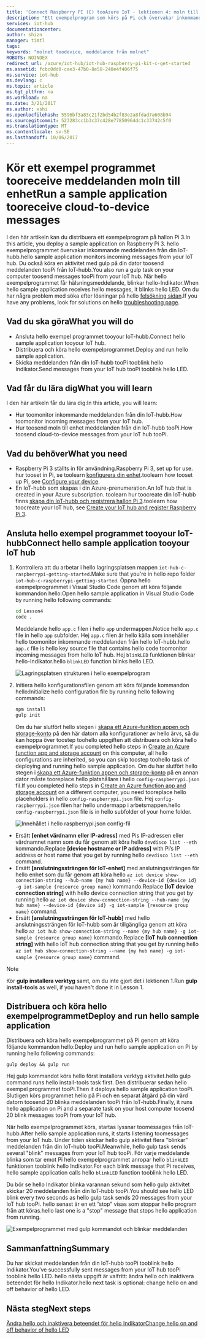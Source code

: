 ```yaml
---
title: 'Connect Raspberry PI (C) tooAzure IoT - lektionen 4: moln till enhet | Microsoft Docs'
description: "Ett exempelprogram som körs på Pi och övervakar inkommande meddelanden från din IoT-hubb. En ny uppgift gulp skickar meddelanden tooPi från din IoT-hubb tooblink hello Indikator."
services: iot-hub
documentationcenter: 
author: shizn
manager: timtl
tags: 
keywords: "molnet toodevice, meddelande från molnet"
ROBOTS: NOINDEX
redirect_url: /azure/iot-hub/iot-hub-raspberry-pi-kit-c-get-started
ms.assetid: fcbc0dd0-cae3-47b0-8e58-240e4f406f75
ms.service: iot-hub
ms.devlang: c
ms.topic: article
ms.tgt_pltfrm: na
ms.workload: na
ms.date: 3/21/2017
ms.author: xshi
ms.openlocfilehash: 5596bf3a83c21f2bd54b2f83e2a8fdad7a608b94
ms.sourcegitcommit: 523283cc1b3c37c428e77850964dc1c33742c5f0
ms.translationtype: MT
ms.contentlocale: sv-SE
ms.lasthandoff: 10/06/2017
---
```

# <a name="run-a-sample-application-tooreceive-cloud-to-device-messages"></a><span data-ttu-id="10b5b-105">Kör ett exempel programmet tooreceive meddelanden moln till enhet</span><span class="sxs-lookup"><span data-stu-id="10b5b-105">Run a sample application tooreceive cloud-to-device messages</span></span>
<span data-ttu-id="10b5b-106">I den här artikeln kan du distribuera ett exempelprogram på hallon Pi 3.</span><span class="sxs-lookup"><span data-stu-id="10b5b-106">In this article, you deploy a sample application on Raspberry Pi 3.</span></span> <span data-ttu-id="10b5b-107">hello exempelprogrammet övervakar inkommande meddelanden från din IoT-hubb.</span><span class="sxs-lookup"><span data-stu-id="10b5b-107">hello sample application monitors incoming messages from your IoT hub.</span></span> <span data-ttu-id="10b5b-108">Du också köra en aktivitet med gulp på din dator toosend meddelanden tooPi från IoT-hubb.</span><span class="sxs-lookup"><span data-stu-id="10b5b-108">You also run a gulp task on your computer toosend messages tooPi from your IoT hub.</span></span> <span data-ttu-id="10b5b-109">När hello exempelprogrammet får hälsningsmeddelande, blinkar hello-Indikator.</span><span class="sxs-lookup"><span data-stu-id="10b5b-109">When hello sample application receives hello messages, it blinks hello LED.</span></span> <span data-ttu-id="10b5b-110">Om du har några problem med söka efter lösningar på hello [felsökning sidan](iot-hub-raspberry-pi-kit-c-troubleshooting.md).</span><span class="sxs-lookup"><span data-stu-id="10b5b-110">If you have any problems, look for solutions on hello [troubleshooting page](iot-hub-raspberry-pi-kit-c-troubleshooting.md).</span></span>

## <a name="what-you-will-do"></a><span data-ttu-id="10b5b-111">Vad du ska göra</span><span class="sxs-lookup"><span data-stu-id="10b5b-111">What you will do</span></span>
* <span data-ttu-id="10b5b-112">Ansluta hello exempel programmet tooyour IoT-hubb.</span><span class="sxs-lookup"><span data-stu-id="10b5b-112">Connect hello sample application tooyour IoT hub.</span></span>
* <span data-ttu-id="10b5b-113">Distribuera och köra hello exempelprogrammet.</span><span class="sxs-lookup"><span data-stu-id="10b5b-113">Deploy and run hello sample application.</span></span>
* <span data-ttu-id="10b5b-114">Skicka meddelanden från din IoT-hubb tooPi tooblink hello Indikator.</span><span class="sxs-lookup"><span data-stu-id="10b5b-114">Send messages from your IoT hub tooPi tooblink hello LED.</span></span>

## <a name="what-you-will-learn"></a><span data-ttu-id="10b5b-115">Vad får du lära dig</span><span class="sxs-lookup"><span data-stu-id="10b5b-115">What you will learn</span></span>
<span data-ttu-id="10b5b-116">I den här artikeln får du lära dig:</span><span class="sxs-lookup"><span data-stu-id="10b5b-116">In this article, you will learn:</span></span>
* <span data-ttu-id="10b5b-117">Hur toomonitor inkommande meddelanden från din IoT-hubb.</span><span class="sxs-lookup"><span data-stu-id="10b5b-117">How toomonitor incoming messages from your IoT hub.</span></span>
* <span data-ttu-id="10b5b-118">Hur toosend moln till enhet meddelanden från din IoT-hubb tooPi.</span><span class="sxs-lookup"><span data-stu-id="10b5b-118">How toosend cloud-to-device messages from your IoT hub tooPi.</span></span>

## <a name="what-you-need"></a><span data-ttu-id="10b5b-119">Vad du behöver</span><span class="sxs-lookup"><span data-stu-id="10b5b-119">What you need</span></span>
* <span data-ttu-id="10b5b-120">Raspberry Pi 3 ställts in för användning.</span><span class="sxs-lookup"><span data-stu-id="10b5b-120">Raspberry Pi 3, set up for use.</span></span> <span data-ttu-id="10b5b-121">hur tooset in Pi, se toolearn [konfigurera din enhet](iot-hub-raspberry-pi-kit-c-lesson1-configure-your-device.md).</span><span class="sxs-lookup"><span data-stu-id="10b5b-121">toolearn how tooset up Pi, see [Configure your device](iot-hub-raspberry-pi-kit-c-lesson1-configure-your-device.md).</span></span>
* <span data-ttu-id="10b5b-122">En IoT-hubb som skapas i din Azure-prenumeration.</span><span class="sxs-lookup"><span data-stu-id="10b5b-122">An IoT hub that is created in your Azure subscription.</span></span> <span data-ttu-id="10b5b-123">toolearn hur toocreate din IoT-hubb finns [skapa din IoT-hubb och registrera hallon Pi 3](iot-hub-raspberry-pi-kit-c-lesson2-prepare-azure-iot-hub.md).</span><span class="sxs-lookup"><span data-stu-id="10b5b-123">toolearn how toocreate your IoT hub, see [Create your IoT hub and register Raspberry Pi 3](iot-hub-raspberry-pi-kit-c-lesson2-prepare-azure-iot-hub.md).</span></span>

## <a name="connect-hello-sample-application-tooyour-iot-hub"></a><span data-ttu-id="10b5b-124">Ansluta hello exempel programmet tooyour IoT-hubb</span><span class="sxs-lookup"><span data-stu-id="10b5b-124">Connect hello sample application tooyour IoT hub</span></span>
1. <span data-ttu-id="10b5b-125">Kontrollera att du arbetar i hello lagringsplatsen mappen `iot-hub-c-raspberrypi-getting-started`.</span><span class="sxs-lookup"><span data-stu-id="10b5b-125">Make sure that you're in hello repo folder `iot-hub-c-raspberrypi-getting-started`.</span></span> <span data-ttu-id="10b5b-126">Öppna hello exempelprogrammet i Visual Studio Code genom att köra följande kommandon hello:</span><span class="sxs-lookup"><span data-stu-id="10b5b-126">Open hello sample application in Visual Studio Code by running hello following commands:</span></span>

   ```bash
   cd Lesson4
   code .
   ```

   <span data-ttu-id="10b5b-127">Meddelande hello `app.c` filen i hello `app` undermappen.</span><span class="sxs-lookup"><span data-stu-id="10b5b-127">Notice hello `app.c` file in hello `app` subfolder.</span></span> <span data-ttu-id="10b5b-128">Hej `app.c` filen är hello källa som innehåller hello toomonitor inkommande meddelanden från hello IoT-hubb.</span><span class="sxs-lookup"><span data-stu-id="10b5b-128">hello `app.c` file is hello key source file that contains hello code toomonitor incoming messages from hello IoT hub.</span></span> <span data-ttu-id="10b5b-129">Hej `blinkLED` funktionen blinkar hello-Indikator.</span><span class="sxs-lookup"><span data-stu-id="10b5b-129">hello `blinkLED` function blinks hello LED.</span></span>

   ![Lagringsplatsen strukturen i hello exempelprogram](media/iot-hub-raspberry-pi-lessons/lesson4/repo_structure_c.png)
2. <span data-ttu-id="10b5b-131">Initiera hello konfigurationsfilen genom att köra följande kommandon hello:</span><span class="sxs-lookup"><span data-stu-id="10b5b-131">Initialize hello configuration file by running hello following commands:</span></span>

   ```bash
   npm install
   gulp init
   ```

   <span data-ttu-id="10b5b-132">Om du har slutfört hello stegen i [skapa ett Azure-funktion appen och storage-konto](iot-hub-raspberry-pi-kit-c-lesson3-deploy-resource-manager-template.md) på den här datorn alla konfigurationer av hello ärvs, så du kan hoppa över toostep toohello uppgiften att distribuera och köra hello exempelprogrammet.</span><span class="sxs-lookup"><span data-stu-id="10b5b-132">If you completed hello steps in [Create an Azure function app and storage account](iot-hub-raspberry-pi-kit-c-lesson3-deploy-resource-manager-template.md) on this computer, all hello configurations are inherited, so you can skip toostep toohello task of deploying and running hello sample application.</span></span> <span data-ttu-id="10b5b-133">Om du har slutfört hello stegen i [skapa ett Azure-funktion appen och storage-konto](iot-hub-raspberry-pi-kit-c-lesson3-deploy-resource-manager-template.md) på en annan dator måste tooreplace hello platshållare i hello `config-raspberrypi.json` fil.</span><span class="sxs-lookup"><span data-stu-id="10b5b-133">If you completed hello steps in [Create an Azure function app and storage account](iot-hub-raspberry-pi-kit-c-lesson3-deploy-resource-manager-template.md) on a different computer, you need tooreplace hello placeholders in hello `config-raspberrypi.json` file.</span></span> <span data-ttu-id="10b5b-134">Hej `config-raspberrypi.json` filen har hello undermapp i arbetsmappen.</span><span class="sxs-lookup"><span data-stu-id="10b5b-134">hello `config-raspberrypi.json` file is in hello subfolder of your home folder.</span></span>

   ![Innehållet i hello raspberrypi.json config-fil](media/iot-hub-raspberry-pi-lessons/lesson4/config_raspberrypi.png)

* <span data-ttu-id="10b5b-136">Ersätt **[enhet värdnamn eller IP-adress]** med Pis IP-adressen eller värdnamnet namn som du får genom att köra hello `devdisco list --eth` kommando.</span><span class="sxs-lookup"><span data-stu-id="10b5b-136">Replace **[device hostname or IP address]** with Pi’s IP address or host name that you get by running hello `devdisco list --eth` command.</span></span>
* <span data-ttu-id="10b5b-137">Ersätt **[anslutningssträngen för IoT-enhet]** med anslutningssträngen för hello enhet som du får genom att köra hello `az iot device show-connection-string --hub-name {my hub name} --device-id {device id} -g iot-sample {resource group name}` kommando.</span><span class="sxs-lookup"><span data-stu-id="10b5b-137">Replace **[IoT device connection string]** with hello device connection string that you get by running hello `az iot device show-connection-string --hub-name {my hub name} --device-id {device id} -g iot-sample {resource group name}` command.</span></span>
* <span data-ttu-id="10b5b-138">Ersätt **[anslutningssträngen för IoT-hubb]** med hello anslutningssträngen för IoT-hubb som är tillgängliga genom att köra hello `az iot hub show-connection-string --name {my hub name} -g iot-sample {resource group name}` kommando.</span><span class="sxs-lookup"><span data-stu-id="10b5b-138">Replace **[IoT hub connection string]** with hello IoT hub connection string that you get by running hello `az iot hub show-connection-string --name {my hub name} -g iot-sample {resource group name}` command.</span></span>

> [!NOTE]
> <span data-ttu-id="10b5b-139">Kör **gulp installera verktyg** samt, om du inte gjort det i lektionen 1.</span><span class="sxs-lookup"><span data-stu-id="10b5b-139">Run **gulp install-tools** as well, if you haven't done it in Lesson 1.</span></span>

## <a name="deploy-and-run-hello-sample-application"></a><span data-ttu-id="10b5b-140">Distribuera och köra hello exempelprogrammet</span><span class="sxs-lookup"><span data-stu-id="10b5b-140">Deploy and run hello sample application</span></span>
<span data-ttu-id="10b5b-141">Distribuera och köra hello exempelprogrammet på Pi genom att köra följande kommandon hello:</span><span class="sxs-lookup"><span data-stu-id="10b5b-141">Deploy and run hello sample application on Pi by running hello following commands:</span></span>

```
gulp deploy && gulp run
```

<span data-ttu-id="10b5b-142">Hej gulp kommandot körs hello först installera verktyg aktivitet.</span><span class="sxs-lookup"><span data-stu-id="10b5b-142">hello gulp command runs hello install-tools task first.</span></span> <span data-ttu-id="10b5b-143">Den distribuerar sedan hello exempel programmet tooPi.</span><span class="sxs-lookup"><span data-stu-id="10b5b-143">Then it deploys hello sample application tooPi.</span></span> <span data-ttu-id="10b5b-144">Slutligen körs programmet hello på Pi och en separat åtgärd på din värd datorn toosend 20 blinka meddelanden tooPi från IoT-hubb.</span><span class="sxs-lookup"><span data-stu-id="10b5b-144">Finally, it runs hello application on Pi and a separate task on your host computer toosend 20 blink messages tooPi from your IoT hub.</span></span>

<span data-ttu-id="10b5b-145">När hello exempelprogrammet körs, startas lyssnar toomessages från IoT-hubb.</span><span class="sxs-lookup"><span data-stu-id="10b5b-145">After hello sample application runs, it starts listening toomessages from your IoT hub.</span></span> <span data-ttu-id="10b5b-146">Under tiden skickar hello gulp aktivitet flera ”blinkar” meddelanden från din IoT-hubb tooPi.</span><span class="sxs-lookup"><span data-stu-id="10b5b-146">Meanwhile, hello gulp task sends several "blink" messages from your IoT hub tooPi.</span></span> <span data-ttu-id="10b5b-147">För varje meddelande blinka som tar emot Pi hello exempelprogrammet anropar hello `blinkLED` funktionen tooblink hello Indikator.</span><span class="sxs-lookup"><span data-stu-id="10b5b-147">For each blink message that Pi receives, hello sample application calls hello `blinkLED` function tooblink hello LED.</span></span>

<span data-ttu-id="10b5b-148">Du bör se hello Indikator blinka varannan sekund som hello gulp aktivitet skickar 20 meddelanden från din IoT-hubb tooPi.</span><span class="sxs-lookup"><span data-stu-id="10b5b-148">You should see hello LED blink every two seconds as hello gulp task sends 20 messages from your IoT hub tooPi.</span></span> <span data-ttu-id="10b5b-149">hello senast är en ett ”stop” visas som stoppar hello program från att köras.</span><span class="sxs-lookup"><span data-stu-id="10b5b-149">hello last one is a "stop" message that stops hello application from running.</span></span>

![Exempelprogrammet med gulp kommandot och blinkar meddelanden](media/iot-hub-raspberry-pi-lessons/lesson4/gulp_blink_c.png)

## <a name="summary"></a><span data-ttu-id="10b5b-151">Sammanfattning</span><span class="sxs-lookup"><span data-stu-id="10b5b-151">Summary</span></span>
<span data-ttu-id="10b5b-152">Du har skickat meddelanden från din IoT-hubb tooPi tooblink hello Indikator.</span><span class="sxs-lookup"><span data-stu-id="10b5b-152">You’ve successfully sent messages from your IoT hub tooPi tooblink hello LED.</span></span> <span data-ttu-id="10b5b-153">hello nästa uppgift är valfritt: ändra hello och inaktivera beteendet för hello Indikator.</span><span class="sxs-lookup"><span data-stu-id="10b5b-153">hello next task is optional: change hello on and off behavior of hello LED.</span></span>

## <a name="next-steps"></a><span data-ttu-id="10b5b-154">Nästa steg</span><span class="sxs-lookup"><span data-stu-id="10b5b-154">Next steps</span></span>
[<span data-ttu-id="10b5b-155">Ändra hello och inaktivera beteendet för hello Indikator</span><span class="sxs-lookup"><span data-stu-id="10b5b-155">Change hello on and off behavior of hello LED</span></span>](iot-hub-raspberry-pi-kit-c-lesson4-change-led-behavior.md)
